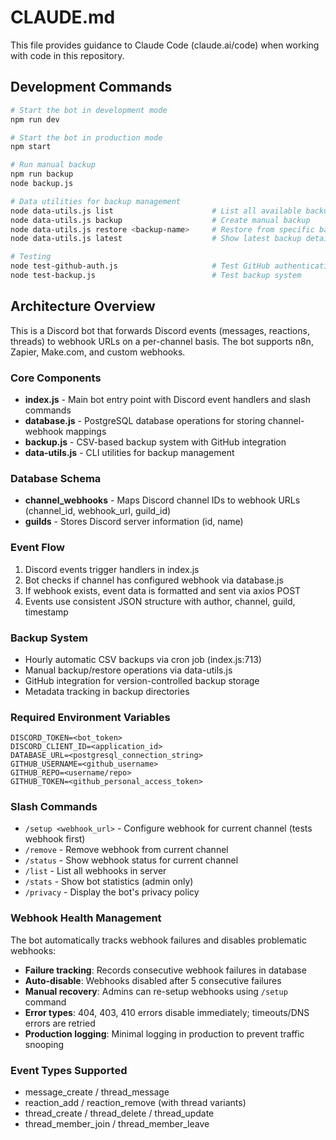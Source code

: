 # CLAUDE.md

This file provides guidance to Claude Code (claude.ai/code) when working with code in this repository.

## Development Commands

```bash
# Start the bot in development mode
npm run dev

# Start the bot in production mode  
npm start

# Run manual backup
npm run backup
node backup.js

# Data utilities for backup management
node data-utils.js list                      # List all available backups
node data-utils.js backup                    # Create manual backup
node data-utils.js restore <backup-name>     # Restore from specific backup
node data-utils.js latest                    # Show latest backup details

# Testing
node test-github-auth.js                     # Test GitHub authentication
node test-backup.js                          # Test backup system
```

## Architecture Overview

This is a Discord bot that forwards Discord events (messages, reactions, threads) to webhook URLs on a per-channel basis. The bot supports n8n, Zapier, Make.com, and custom webhooks.

### Core Components

- **index.js** - Main bot entry point with Discord event handlers and slash commands
- **database.js** - PostgreSQL database operations for storing channel-webhook mappings  
- **backup.js** - CSV-based backup system with GitHub integration
- **data-utils.js** - CLI utilities for backup management

### Database Schema

- **channel_webhooks** - Maps Discord channel IDs to webhook URLs (channel_id, webhook_url, guild_id)
- **guilds** - Stores Discord server information (id, name)

### Event Flow

1. Discord events trigger handlers in index.js
2. Bot checks if channel has configured webhook via database.js
3. If webhook exists, event data is formatted and sent via axios POST
4. Events use consistent JSON structure with author, channel, guild, timestamp

### Backup System

- Hourly automatic CSV backups via cron job (index.js:713)
- Manual backup/restore operations via data-utils.js
- GitHub integration for version-controlled backup storage
- Metadata tracking in backup directories

### Required Environment Variables

```
DISCORD_TOKEN=<bot_token>
DISCORD_CLIENT_ID=<application_id>  
DATABASE_URL=<postgresql_connection_string>
GITHUB_USERNAME=<github_username>
GITHUB_REPO=<username/repo>
GITHUB_TOKEN=<github_personal_access_token>
```

### Slash Commands

- `/setup <webhook_url>` - Configure webhook for current channel (tests webhook first)
- `/remove` - Remove webhook from current channel
- `/status` - Show webhook status for current channel
- `/list` - List all webhooks in server
- `/stats` - Show bot statistics (admin only)
- `/privacy` - Display the bot's privacy policy

### Webhook Health Management

The bot automatically tracks webhook failures and disables problematic webhooks:
- **Failure tracking**: Records consecutive webhook failures in database
- **Auto-disable**: Webhooks disabled after 5 consecutive failures  
- **Manual recovery**: Admins can re-setup webhooks using `/setup` command
- **Error types**: 404, 403, 410 errors disable immediately; timeouts/DNS errors are retried
- **Production logging**: Minimal logging in production to prevent traffic snooping

### Event Types Supported

- message_create / thread_message
- reaction_add / reaction_remove (with thread variants)
- thread_create / thread_delete / thread_update  
- thread_member_join / thread_member_leave